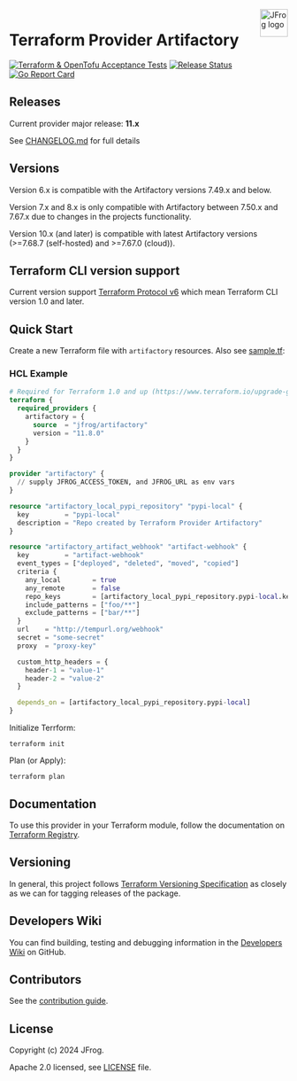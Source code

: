 <a href="https://jfrog.com">
    <img src=".github/jfrog-logo-2022.svg" alt="JFrog logo" title="JFrog" align="right" height="50" />
</a>

# Terraform Provider Artifactory

[![Terraform & OpenTofu Acceptance Tests](https://github.com/jfrog/terraform-provider-artifactory/actions/workflows/acceptance-tests.yml/badge.svg)](https://github.com/jfrog/terraform-provider-artifactory/actions/workflows/acceptance-tests.yml)
[![Release Status](https://github.com/jfrog/terraform-provider-artifactory/workflows/release/badge.svg)](https://github.com/jfrog/terraform-provider-artifactory/actions)
[![Go Report Card](https://goreportcard.com/badge/github.com/jfrog/terraform-provider-artifactory)](https://goreportcard.com/report/github.com/jfrog/terraform-provider-artifactory)

## Releases

Current provider major release: **11.x**

See [CHANGELOG.md](CHANGELOG.md) for full details

## Versions

Version 6.x is compatible with the Artifactory versions 7.49.x and below.

Version 7.x and 8.x is only compatible with Artifactory between 7.50.x and 7.67.x due to changes in the projects functionality.

Version 10.x (and later) is compatible with latest Artifactory versions (>=7.68.7 (self-hosted) and >=7.67.0 (cloud)).

## Terraform CLI version support

Current version support [Terraform Protocol v6](https://developer.hashicorp.com/terraform/plugin/terraform-plugin-protocol#protocol-version-6) which mean Terraform CLI version 1.0 and later. 

## Quick Start

Create a new Terraform file with `artifactory` resources. Also see [sample.tf](./sample.tf):

### HCL Example

```terraform
# Required for Terraform 1.0 and up (https://www.terraform.io/upgrade-guides)
terraform {
  required_providers {
    artifactory = {
      source  = "jfrog/artifactory"
      version = "11.8.0"
    }
  }
}

provider "artifactory" {
  // supply JFROG_ACCESS_TOKEN, and JFROG_URL as env vars
}

resource "artifactory_local_pypi_repository" "pypi-local" {
  key         = "pypi-local"
  description = "Repo created by Terraform Provider Artifactory"
}

resource "artifactory_artifact_webhook" "artifact-webhook" {
  key         = "artifact-webhook"
  event_types = ["deployed", "deleted", "moved", "copied"]
  criteria {
    any_local        = true
    any_remote       = false
    repo_keys        = [artifactory_local_pypi_repository.pypi-local.key]
    include_patterns = ["foo/**"]
    exclude_patterns = ["bar/**"]
  }
  url    = "http://tempurl.org/webhook"
  secret = "some-secret"
  proxy  = "proxy-key"

  custom_http_headers = {
    header-1 = "value-1"
    header-2 = "value-2"
  }

  depends_on = [artifactory_local_pypi_repository.pypi-local]
}
```

Initialize Terrform:
```console
terraform init
```

Plan (or Apply):
```console
terraform plan
```

## Documentation

To use this provider in your Terraform module, follow the documentation on [Terraform Registry](https://registry.terraform.io/providers/jfrog/artifactory/latest/docs).

## Versioning

In general, this project follows [Terraform Versioning Specification](https://www.terraform.io/plugin/sdkv2/best-practices/versioning#versioning-specification) as closely as we can for tagging releases of the package.

## Developers Wiki

You can find building, testing and debugging information in the [Developers Wiki](https://github.com/jfrog/terraform-provider-artifactory/wiki) on GitHub.

## Contributors
See the [contribution guide](CONTRIBUTIONS.md).

## License

Copyright (c) 2024 JFrog.

Apache 2.0 licensed, see [LICENSE][LICENSE] file.

[LICENSE]: ./LICENSE
